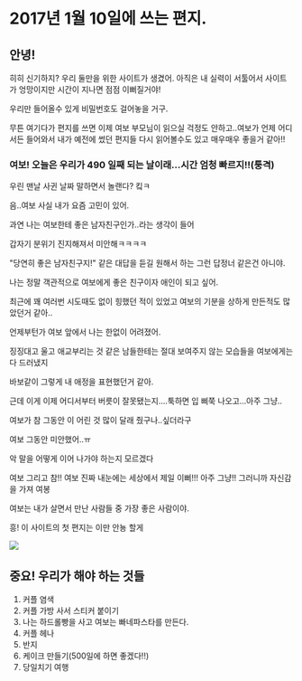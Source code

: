 # 2017년 1월 10일에 쓰는 편지.

## 안녕!

히히 신기하지? 우리 둘만을 위한 사이트가 생겼어. 아직은 내 실력이 서툴어서 사이트가 엉망이지만 시간이 지나면 점점 이뻐질거야!

우리만 들어올수 있게 비밀번호도 걸어놓을 거구.
 
무튼 여기다가 편지를 쓰면 이제 여보 부모님이 읽으실 걱정도 안하고..여보가 언제 어디서든 들어와서 내가 예전에 썼던 편지들 다시 읽어볼수도 있고 매우매우 좋을거 같아!!

### 여보! 오늘은 우리가 **490** 일째 되는 날이래...시간 엄청 빠르지!!(퉁격)

우린 맨날 사귄 날짜 말하면서 놀랜다? 킼ㅋ

음..여보 사실 내가 요즘 고민이 있어.

과연 나는 여보한테 좋은 남자친구인가..라는 생각이 들어

갑자기 분위기 진지해져서 미안해ㅋㅋㅋㅋ

"당연히 좋은 남자친구지!" 같은 대답을 듣길 원해서 하는 그런 답정너 같은건 아니야.

나는 정말 객관적으로 여보에게 좋은 친구이자 애인이 되고 싶어.

최근에 꽤 여러번 시도때도 없이 힝했던 적이 있었고 여보의 기분을 상하게 만든적도 많았던거 같아..

언제부턴가 여보 앞에서 나는 한없이 어려졌어.

징징대고 울고 애교부리는 것 같은 남들한테는 절대 보여주지 않는 모습들을 여보에게는 다 드러냈지

바보같이 그렇게 내 애정을 표현했던거 같아.

근데 이게 이제 어디서부터 버릇이 잘못됐는지....툭하면 입 삐쭉 나오고...아주 그냥..

여보가 참 그동안 이 어린 것 많이 달래 줬구나..싶더라구

여보 그동안 미안했어..ㅠ

악 말을 어떻게 이어 나가야 하는지 모르겠다

여보 그리고 참!! 여보 진짜 내눈에는 세상에서 제일 이뻐!!! 아주 그냥!! 그러니까 자신감을 가져 여봉

여보는 내가 살면서 만난 사람들 중 가장 좋은 사람이야.

흥! 이 사이트의 첫 편지는 이만 안뇽 할게

![](./figures/1.png)

## 중요! 우리가 해야 하는 것들

1. 커플 염색
2. 커플 가방 사서 스티커 붙이기
3. 나는 하드롤빵을 사고 여보는 빠네파스타를 만든다.
4. 커플 헤나
5. 반지
6. 케이크 만들기(500일에 하면 좋겠다!!)
7. 당일치기 여행
